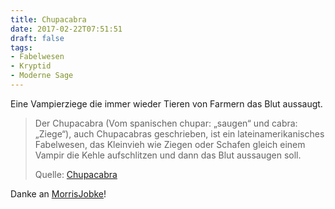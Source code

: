 ```yaml
---
title: Chupacabra
date: 2017-02-22T07:51:51
draft: false
tags:
- Fabelwesen
- Kryptid
- Moderne Sage
---
```


Eine Vampierziege die immer wieder Tieren von Farmern das Blut aussaugt.

> Der Chupacabra (Vom spanischen chupar: „saugen“ und cabra: „Ziege“), auch
> Chupacabras geschrieben, ist ein lateinamerikanisches Fabelwesen, das
> Kleinvieh wie Ziegen oder Schafen gleich einem Vampir die Kehle aufschlitzen
> und dann das Blut aussaugen soll.
>
> Quelle: [Chupacabra](https://de.wikipedia.org/wiki/Chupacabra)

Danke an [MorrisJobke](https://twitter.com/MorrisJobke)!
